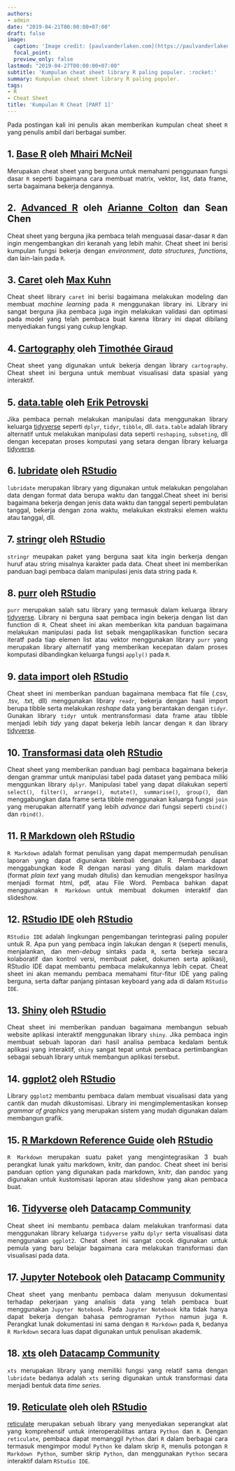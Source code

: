 ```yaml
---
authors:
- admin
date: "2019-04-21T00:00:00+07:00"
draft: false
image:
  caption: 'Image credit: [paulvanderlaken.com](https://paulvanderlaken.com)'
  focal_point: 
  preview_only: false
lastmod: "2019-04-27T00:00:00+07:00"
subtitle: 'Kumpulan cheat sheet library R paling populer. :rocket:'
summary: Kumpulan cheat sheet library R paling populer.
tags:
- R
- Cheat Sheet
title: 'Kumpulan R Cheat [PART 1]'
---
```


<style>
body{
text-align: justify}
</style>

Pada postingan kali ini penulis akan memberikan kumpulan cheat sheet `R` yang penulis ambil dari berbagai sumber.

## 1. [Base R](http://github.com/rstudio/cheatsheets/raw/master/base-r.pdf)  oleh [Mhairi McNeil](http://mhairihmcneill.com/)

Merupakan cheat sheet yang berguna untuk memahami penggunaan fungsi dasar `R` seperti bagaimana cara membuat matrix, vektor, list, data frame, serta bagaimana bekerja dengannya. 

## 2. [Advanced R](https://www.rstudio.com/wp-content/uploads/2016/02/advancedR.pdf) oleh [Arianne Colton](http://www.ariannecolton.com/) dan Sean Chen

Cheat sheet yang berguna jika pembaca telah menguasai dasar-dasar `R` dan ingin mengembangkan diri keranah yang lebih mahir. Cheat sheet ini berisi kumpulan fungsi bekerja dengan *environment*, *data structures*, *functions*, dan lain-lain pada `R`.

## 3. [Caret](https://github.com/rstudio/cheatsheets/raw/master/caret.pdf) oleh [Max Kuhn](https://www.linkedin.com/in/max-kuhn-864a9110/)

Cheat sheet library `caret` ini berisi bagaimana melakukan modeling dan membuat *machine learning* pada `R` menggunakan library ini. Library ini sangat berguna jika pembaca juga ingin melakukan validasi dan optimasi pada model yang telah pembaca buat karena library ini dapat dibilang menyediakan fungsi yang cukup lengkap.

## 4. [Cartography](https://github.com/rstudio/cheatsheets/raw/master/cartography.pdf) oleh [Timothée Giraud](https://github.com/rCarto)

Cheat sheet yang digunakan untuk bekerja dengan library `cartography`. Cheat sheet ini berguna untuk membuat visualisasi data spasial yang interaktif.

## 5. [data.table](https://github.com/rstudio/cheatsheets/raw/master/datatable.pdf) oleh [Erik Petrovski](https://forskning.ruc.dk/en/persons/erikp)

Jika pembaca pernah melakukan manipulasi data menggunakan library keluarga [tidyverse](http://tidyverse.org/) seperti `dplyr`, `tidyr`, `tibble`, dll. `data.table` adalah library alternatif untuk melakukan manipulasi data seperti `reshaping`, `subseting`, dll dengan kecepatan proses komputasi yang setara dengan library keluarga [tidyverse](http://tidyverse.org/).

## 6. [lubridate](https://github.com/rstudio/cheatsheets/raw/master/lubridate.pdf) oleh [RStudio](https://www.rstudio.com/resources/cheatsheets/)

`lubridate` merupakan library yang digunakan untuk melakukan pengolahan data dengan format data berupa waktu dan tanggal.Cheat sheet ini berisi bagaimana bekerja dengan jenis data waktu dan tanggal seperti pembulatan tanggal, bekerja dengan zona waktu, melakukan ekstraksi elemen waktu atau tanggal, dll.

## 7. [stringr](https://github.com/rstudio/cheatsheets/raw/master/strings.pdf) oleh [RStudio](https://www.rstudio.com/resources/cheatsheets/)

`stringr` meupakan paket yang berguna saat kita ingin berkerja dengan huruf atau string misalnya karakter pada data. Cheat sheet ini memberikan panduan bagi pembaca dalam manipulasi jenis data string pada `R`.

## 8. [purr](https://github.com/rstudio/cheatsheets/raw/master/purrr.pdf) oleh [RStudio](https://www.rstudio.com/resources/cheatsheets/)

`purr` merupakan salah satu library yang termasuk dalam keluarga library [tidyverse](http://tidyverse.org/). Library ni berguna saat pembaca ingin bekerja dengan list dan function di `R`. Cheat sheet ini akan memberikan kita panduan bagaimana melakukan manipulasi pada list sebaik mengaplikasikan function secara iteratf pada tiap elemen list atau vektor menggunakan library `purr` yang merupakan library alternatif yang memberikan kecepatan dalam proses komputasi dibandingkan keluarga fungsi `apply()` pada `R`.

## 9. [data import](https://github.com/rstudio/cheatsheets/raw/master/data-import.pdf) oleh [RStudio](https://www.rstudio.com/resources/cheatsheets/)

Cheat sheet ini memberikan panduan bagaimana membaca flat file (.csv, .tsv, .txt, dll) menggunakan library `readr`, bekerja dengan hasil import berupa tibble serta melakukan *reshape* data yang berantakan dengan `tidyr`. Gunakan library `tidyr` untuk mentransformasi data frame atau tibble menjadi lebih *tidy* yang dapat bekerja lebih lancar dengan `R` dan library [tidyverse](http://tidyverse.org/).

## 10. [Transformasi data](https://github.com/rstudio/cheatsheets/raw/master/data-transformation.pdf) oleh [RStudio](https://www.rstudio.com/resources/cheatsheets/)

Cheat sheet yang memberikan panduan bagi pembaca bagaimana bekerja dengan grammar untuk manipulasi tabel pada dataset yang pembaca miliki menggunkan library `dplyr`. Manipulasi tabel yang dapat dilakukan seperti `select()`, `filter()`, `arrange()`, `mutate()`, `summarise()`, `group()`, dan menggabungkan data frame serta tibble menggunakan kaluarga fungsi `join` yang merupakan alternatif yang lebih *advance* dari fungsi seperti `cbind()` dan `rbind()`.

## 11. [R Markdown](https://github.com/rstudio/cheatsheets/raw/master/rmarkdown-2.0.pdf) oleh [RStudio](https://www.rstudio.com/resources/cheatsheets/)

`R Markdown` adalah format penulisan yang dapat mempermudah penulisan laporan yang dapat digunakan kembali dengan R. Pembaca dapat menggabungkan kode R dengan narasi yang ditulis dalam markdown (format *plain text* yang mudah ditulis) dan kemudian mengekspor hasilnya menjadi format html, pdf, atau File Word. Pembaca bahkan dapat menggunakan `R Markdown` untuk membuat dokumen interaktif dan slideshow.

## 12. [RStudio IDE](https://github.com/rstudio/cheatsheets/raw/master/rstudio-ide.pdf) oleh [RStudio](https://www.rstudio.com/resources/cheatsheets/)

`RStudio IDE` adalah lingkungan pengembangan terintegrasi paling populer untuk R. Apa pun yang pembaca ingin lakukan dengan `R` (seperti menulis, menjalankan, dan men-*debug* sintaks pada `R`, serta berkeja secara kolaboratif dan kontrol versi, membuat paket, dokumen serta aplikasi), RStudio IDE dapat membantu pembaca melakukannya lebih cepat. Cheat sheet ini akan memandu pembaca memahami fitur-fitur IDE yang paling berguna, serta daftar panjang pintasan keyboard yang ada di dalam `RStudio IDE`.

## 13. [Shiny](https://github.com/rstudio/cheatsheets/raw/master/shiny.pdf) oleh [RStudio](https://www.rstudio.com/resources/cheatsheets/)

Cheat sheet ini memberikan panduan bagaimana membangun sebuah website aplikasi interaktif menggunakan library `shiny`. Jika pembaca ingin membuat sebuah laporan dari hasil analisa pembaca kedalam bentuk aplikasi yang interaktif, `shiny` sangat tepat untuk pembaca pertimbangkan sebagai sebuah library untuk membangun aplikasi tersebut.

## 14. [ggplot2](https://github.com/rstudio/cheatsheets/raw/master/data-visualization-2.1.pdf) oleh [RStudio](https://www.rstudio.com/resources/cheatsheets/)

Library `ggplot2` membantu pembaca dalam membuat visualisasi data yang cantik dan mudah dikustomisasi. Library ini mengimplementasikan konsep *grammar of graphics* yang merupakan sistem yang mudah digunakan dalam membangun grafik.

## 15. [R Markdown Reference Guide](https://www.rstudio.com/wp-content/uploads/2015/03/rmarkdown-reference.pdf) oleh [RStudio](https://www.rstudio.com/resources/cheatsheets/)

`R Markdown` merupakan suatu paket yang mengintegrasikan 3 buah perangkat lunak yaitu markdown, knitr, dan pandoc. Cheat sheet ini berisi panduan option yang digunakan pada markdown, knitr, dan pandoc yang digunakan untuk kustomisasi laporan atau slideshow yang akan pembaca buat.

## 16. [Tidyverse](https://datacamp-community-prod.s3.amazonaws.com/e63a8f6b-2aa3-4006-89e0-badc294b179c) oleh [Datacamp Community](https://www.datacamp.com/community/data-science-cheatsheets)

Cheat sheet ini membantu pembaca dalam melakukan tranformasi data menggunakan library keluarga `tidyverse` yaitu `dplyr` serta visualisasi data menggunakan `ggplot2`. Cheat sheet ini sangat cocok digunakan untuk pemula yang baru belajar bagaimana cara melakukan transformasi dan visualisasi pada data.

## 17. [Jupyter Notebook](https://datacamp-community-prod.s3.amazonaws.com/48093c40-5303-45f4-bbf9-0c96c0133c40) oleh [Datacamp Community](https://www.datacamp.com/community/data-science-cheatsheets)

Cheat sheet yang menbantu pembaca dalam menyusun dokumentasi terhadap pekerjaan yang analisis data yang telah pembaca buat menggunakan `Jupyter Notebook`. Pada `Jupyter Notebook` kita tidak hanya dapat bekerja dengan bahasa pemrograman `Python` namun juga `R`. Perangkat lunak dokumentasi ini sama dengan `R Markdown` pada `R`, bedanya `R Markdown` secara luas dapat digunakan untuk penulisan akademik.

## 18. [xts](https://datacamp-community-prod.s3.amazonaws.com/e04c5a6b-4aca-46f5-8cd5-803d975ccc4b) oleh [Datacamp Community](https://www.datacamp.com/community/data-science-cheatsheets?page=2)

`xts` merupakan library yang memiliki fungsi yang relatif sama dengan `lubridate` bedanya adalah `xts` sering digunakan untuk transformasi data menjadi bentuk data *time series*.

## 19. [Reticulate](https://github.com/rstudio/cheatsheets/raw/master/reticulate.pdf) oleh oleh [RStudio](https://www.rstudio.com/resources/cheatsheets/)

[reticulate](https://rstudio.github.io/reticulate/index.html) merupakan sebuah library yang menyediakan seperangkat alat yang komprehensif untuk interoperabilitas antara `Python` dan `R`. Dengan `reticulate`, pembaca dapat memanggil `Python` dari `R` dalam berbagai cara termasuk mengimpor modul `Python` ke dalam skrip `R`, menulis potongan `R Markdown Python`, sumber skrip `Python`, dan menggunakan `Python` secara interaktif dalam  `RStudio IDE`.

